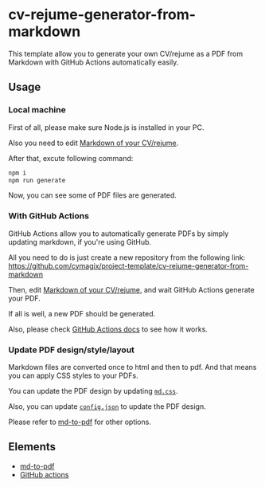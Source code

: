 # cv-rejume-generator-from-markdown

This template allow you to generate your own CV/rejume as a PDF from Markdown with GitHub Actions automatically easily.

## Usage

### Local machine

First of all, please make sure Node.js is installed in your PC.

Also you need to edit [Markdown of your CV/rejume](./Curriculum_vitae.md).

After that, excute following command:

```bash
npm i
npm run generate
```

Now, you can see some of PDF files are generated.

### With GitHub Actions

GitHub Actions allow you to automatically generate PDFs by simply updating markdown, if you're using GitHub.

All you need to do is just create a new repository from the following link:  
https://github.com/cymagix/project-template/cv-rejume-generator-from-markdown

Then, edit [Markdown of your CV/rejume](./Curriculum_vitae.md), and wait GitHub Actions generate your PDF.

If all is well, a new PDF should be generated.

Also, please check [GitHub Actions docs](https://docs.github.com/en/actions) to see how it works.

### Update PDF design/style/layout

Markdown files are converted once to html and then to pdf. And that means you can apply CSS styles to your PDFs.

You can update the PDF design by updating [`md.css`](./md.css).

Also, you can update [`config.json`](./config.json) to update the PDF design.

Please refer to [md-to-pdf](https://www.npmjs.com/package/md-to-pdf) for other options.

## Elements

- [md-to-pdf](https://www.npmjs.com/package/md-to-pdf)
- [GitHub actions](https://github.com/cymagix/cv-rejume-generator-from-markdown/blob/master/.github/workflows/node.yml)